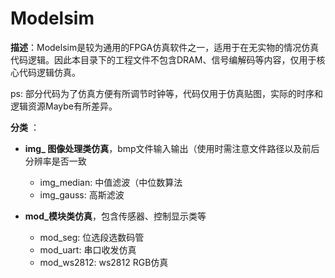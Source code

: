 # Modelsim

**描述**：Modelsim是较为通用的FPGA仿真软件之一，适用于在无实物的情况仿真代码逻辑。因此本目录下的工程文件不包含DRAM、信号编解码等内容，仅用于核心代码逻辑仿真。

ps: 部分代码为了仿真方便有所调节时钟等，代码仅用于仿真贴图，实际的时序和逻辑资源Maybe有所差异。



**分类** ：

+ **img_ 图像处理类仿真**，bmp文件输入输出（使用时需注意文件路径以及前后分辨率是否一致
  + img_median: 中值滤波（中位数算法
  + img_gauss: 高斯滤波
  
+ **mod_模块类仿真**，包含传感器、控制显示类等
  + mod_seg: 位选段选数码管
  + mod_uart: 串口收发仿真
  + mod_ws2812: ws2812 RGB仿真

